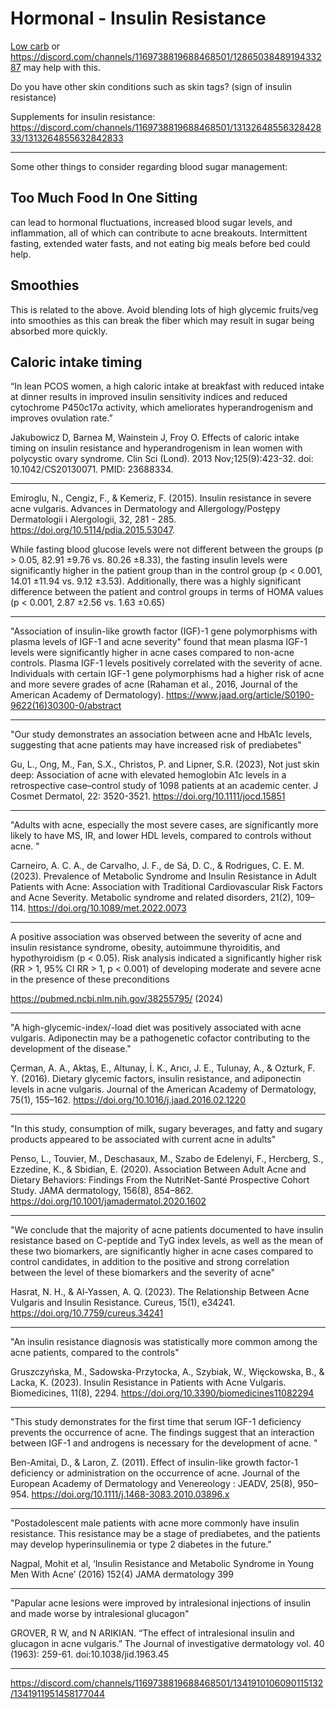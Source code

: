 # Hormonal - Insulin Resistance

[Low carb](https://discord.com/channels/1169738819688468501/1179948367405645885) or https://discord.com/channels/1169738819688468501/1286503848919433287 may help with this. 

Do you have other skin conditions such as skin tags? (sign of insulin resistance)

Supplements for insulin resistance: https://discord.com/channels/1169738819688468501/1313264855632842833/1313264855632842833

---

Some other things to consider regarding blood sugar management:
## Too Much Food In One Sitting
can lead to hormonal fluctuations, increased blood sugar levels, and inflammation, all of which can contribute to acne breakouts. Intermittent fasting, extended water fasts, and not eating big meals before bed could help.
## Smoothies 
This is related to the above. Avoid blending lots of high glycemic fruits/veg into smoothies as this can break the fiber which may result in sugar being absorbed more quickly.

## Caloric intake timing
“In lean PCOS women, a high caloric intake at breakfast with reduced intake at dinner results in improved insulin sensitivity indices and reduced cytochrome P450c17α activity, which ameliorates hyperandrogenism and improves ovulation rate.”

Jakubowicz D, Barnea M, Wainstein J, Froy O. Effects of caloric intake timing on insulin resistance and hyperandrogenism in lean women with polycystic ovary syndrome. Clin Sci (Lond). 2013 Nov;125(9):423-32. doi: 10.1042/CS20130071. PMID: 23688334.

---

Emiroglu, N., Cengiz, F., & Kemeriz, F. (2015). Insulin resistance in severe acne vulgaris. Advances in Dermatology and Allergology/Postȩpy Dermatologii i Alergologii, 32, 281 - 285. https://doi.org/10.5114/pdia.2015.53047.

While fasting blood glucose levels were not different between the groups (p > 0.05, 82.91 ±9.76 vs. 80.26 ±8.33), the fasting insulin levels were significantly higher in the patient group than in the control group (p < 0.001, 14.01 ±11.94 vs. 9.12 ±3.53). Additionally, there was a highly significant difference between the patient and control groups in terms of HOMA values (p < 0.001, 2.87 ±2.56 vs. 1.63 ±0.65)

---

"Association of insulin-like growth factor (IGF)-1 gene polymorphisms with plasma levels of IGF-1 and acne severity" found that mean plasma IGF-1 levels were significantly higher in acne cases compared to non-acne controls. Plasma IGF-1 levels positively correlated with the severity of acne. Individuals with certain IGF-1 gene polymorphisms had a higher risk of acne and more severe grades of acne (Rahaman et al., 2016, Journal of the American Academy of Dermatology).
https://www.jaad.org/article/S0190-9622(16)30300-0/abstract

---

"Our study demonstrates an association between acne and HbA1c levels, suggesting that acne patients may have increased risk of prediabetes"

Gu, L., Ong, M., Fan, S.X., Christos, P. and Lipner, S.R. (2023), Not just skin deep: Association of acne with elevated hemoglobin A1c levels in a retrospective case–control study of 1098 patients at an academic center. J Cosmet Dermatol, 22: 3520-3521. https://doi.org/10.1111/jocd.15851

---

"Adults with acne, especially the most severe cases, are significantly more likely to have MS, IR, and lower HDL levels, compared to controls without acne. "

Carneiro, A. C. A., de Carvalho, J. F., de Sá, D. C., & Rodrigues, C. E. M. (2023). Prevalence of Metabolic Syndrome and Insulin Resistance in Adult Patients with Acne: Association with Traditional Cardiovascular Risk Factors and Acne Severity. Metabolic syndrome and related disorders, 21(2), 109–114. https://doi.org/10.1089/met.2022.0073

---

A positive association was observed between the severity of acne and insulin resistance syndrome, obesity, autoimmune thyroiditis, and hypothyroidism (p < 0.05). Risk analysis indicated a significantly higher risk (RR > 1, 95% CI RR > 1, p < 0.001) of developing moderate and severe acne in the presence of these preconditions

https://pubmed.ncbi.nlm.nih.gov/38255795/ (2024)

---

"A high-glycemic-index/-load diet was positively associated with acne vulgaris. Adiponectin may be a pathogenetic cofactor contributing to the development of the disease."


Çerman, A. A., Aktaş, E., Altunay, İ. K., Arıcı, J. E., Tulunay, A., & Ozturk, F. Y. (2016). Dietary glycemic factors, insulin resistance, and adiponectin levels in acne vulgaris. Journal of the American Academy of Dermatology, 75(1), 155–162. https://doi.org/10.1016/j.jaad.2016.02.1220

---

"In this study, consumption of milk, sugary beverages, and fatty and sugary products appeared to be associated with current acne in adults"

Penso, L., Touvier, M., Deschasaux, M., Szabo de Edelenyi, F., Hercberg, S., Ezzedine, K., & Sbidian, E. (2020). Association Between Adult Acne and Dietary Behaviors: Findings From the NutriNet-Santé Prospective Cohort Study. JAMA dermatology, 156(8), 854–862. https://doi.org/10.1001/jamadermatol.2020.1602

---

"We conclude that the majority of acne patients documented to have insulin resistance based on C-peptide and TyG index levels, as well as the mean of these two biomarkers, are significantly higher in acne cases compared to control candidates, in addition to the positive and strong correlation between the level of these biomarkers and the severity of acne"

Hasrat, N. H., & Al-Yassen, A. Q. (2023). The Relationship Between Acne Vulgaris and Insulin Resistance. Cureus, 15(1), e34241. https://doi.org/10.7759/cureus.34241

---

"An insulin resistance diagnosis was statistically more common among the acne patients, compared to the controls"

Gruszczyńska, M., Sadowska-Przytocka, A., Szybiak, W., Więckowska, B., & Lacka, K. (2023). Insulin Resistance in Patients with Acne Vulgaris. Biomedicines, 11(8), 2294. https://doi.org/10.3390/biomedicines11082294

---

"This study demonstrates for the first time that serum IGF-1 deficiency prevents the occurrence of acne. The findings suggest that an interaction between IGF-1 and androgens is necessary for the development of acne. "

Ben-Amitai, D., & Laron, Z. (2011). Effect of insulin-like growth factor-1 deficiency or administration on the occurrence of acne. Journal of the European Academy of Dermatology and Venereology : JEADV, 25(8), 950–954. https://doi.org/10.1111/j.1468-3083.2010.03896.x

---

"Postadolescent male patients with acne more commonly have insulin resistance. This resistance may be a stage of prediabetes, and the patients may develop hyperinsulinemia or type 2 diabetes in the future."

Nagpal, Mohit et al, ‘Insulin Resistance and Metabolic Syndrome in Young Men With Acne’ (2016) 152(4) JAMA dermatology 399

---

"Papular acne lesions were improved by intralesional injections of insulin and made worse by intralesional glucagon"

GROVER, R W, and N ARIKIAN. “The effect of intralesional insulin and glucagon in acne vulgaris.” The Journal of investigative dermatology vol. 40 (1963): 259-61. doi:10.1038/jid.1963.45

---

https://discord.com/channels/1169738819688468501/1341910106090115132/1341911951458177044

